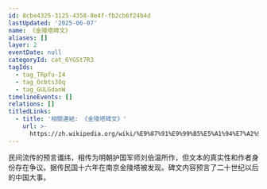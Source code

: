 ```yaml
---
id: 8cbe4325-3125-4358-8e4f-fb2cb6f24b4d
lastUpdated: '2025-06-07'
name: 《金陵塔碑文》
aliases: []
layer: 2
eventDate: null
categoryId: cat_6YGSt7R3
tagIds:
  - tag_TRpfu-I4
  - tag_Ocbts3Oq
  - tag_GULGdanW
timelineEvents: []
relations: []
titledLinks:
  - title: '相關連結: 《金陵塔碑文》'
    url: >-
      https://zh.wikipedia.org/wiki/%E9%87%91%E9%99%B5%E5%A1%94%E7%A2%91%E6%96%87
---
```

民间流传的预言谶纬，相传为明朝护国军师刘伯温所作，但文本的真实性和作者身份存在争议。据传民国十六年在南京金陵塔被发现。碑文内容预言了二十世纪以后的中国大事。
